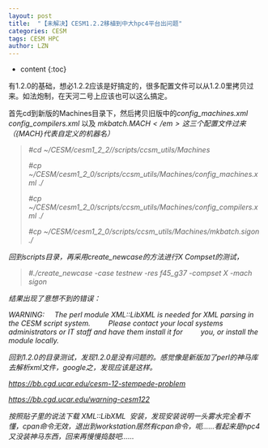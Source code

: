 ```yaml
---
layout: post
title:  "【未解决】CESM1.2.2移植到中大hpc4平台出问题" 
categories: CESM
tags: CESM HPC
author: LZN
---
```


* content
{:toc}

有1.2.0的基础，想必1.2.2应该是好搞定的，很多配置文件可以从1.2.0里拷贝过来。如法炮制，在天河二号上应该也可以这么搞定。

首先cd到新版的Machines目录下，然后拷贝旧版中的<em>config_machines.xml config_compilers.xml</em> 以及 <em>mkbatch.${MACH}</em>这三个配置文件过来（${MACH}代表自定义的机器名）
<blockquote>#cd ~/CESM/cesm1_2_2//scripts/ccsm_utils/Machines

#cp ~/CESM/cesm1_2_0/scripts/ccsm_utils/Machines/config_machines.xml ./

#cp ~/CESM/cesm1_2_0/scripts/ccsm_utils/Machines/config_compilers.xml ./

#cp ~/CESM/cesm1_2_0/scripts/ccsm_utils/Machines/mkbatch.sigon ./</blockquote>
回到scripts目录，再采用create_newcase的方法进行X Compset的测试，
<blockquote>#./create_newcase -case testnew -res f45_g37 -compset X -mach sigon</blockquote>
结果出现了意想不到的错误：

<em>WARNING:</em>
<em>    The perl module XML::LibXML is needed for XML parsing in the CESM script system.</em>
<em>        Please contact your local systems administrators or IT staff and have them install it for</em>
<em>        you, or install the module locally.</em>

回到1.2.0的目录测试，发现1.2.0是没有问题的。感觉像是新版加了perl的神马库去解析xml文件，google之，发现应该是这样。

https://bb.cgd.ucar.edu/cesm-12-stempede-problem

https://bb.cgd.ucar.edu/warning-cesm122

按照贴子里的说法下载 XML::LibXML  安装，发现安装说明一头雾水完全看不懂，cpan命令无效，退出到workstation居然有cpan命令，呃……看起来是hpc4又没装神马东西，回来再慢慢捣鼓吧……